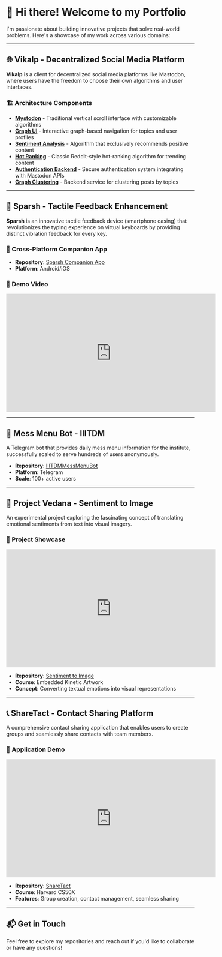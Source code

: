 # 👋 Hi there! Welcome to my Portfolio

I'm passionate about building innovative projects that solve real-world problems. Here's a showcase of my work across various domains:

---

## 🌐 Vikalp - Decentralized Social Media Platform

**Vikalp** is a client for decentralized social media platforms like Mastodon, where users have the freedom to choose their own algorithms and user interfaces.

### 🏗️ Architecture Components

- **[Mystodon](https://github.com/Vikalp-Social/mystodon)** - Traditional vertical scroll interface with customizable algorithms
- **[Graph UI](https://github.com/Vikalp-Social/graph-ui)** - Interactive graph-based navigation for topics and user profiles
- **[Sentiment Analysis](https://github.com/Vikalp-Social/sentiment-analysis)** - Algorithm that exclusively recommends positive content
- **[Hot Ranking](https://github.com/Vikalp-Social/hot-ranking)** - Classic Reddit-style hot-ranking algorithm for trending content
- **[Authentication Backend](https://github.com/Vikalp-Social/auth)** - Secure authentication system integrating with Mastodon APIs
- **[Graph Clustering](https://github.com/Vikalp-Social/graph-clustering)** - Backend service for clustering posts by topics

---

## 📱 Sparsh - Tactile Feedback Enhancement

**Sparsh** is an innovative tactile feedback device (smartphone casing) that revolutionizes the typing experience on virtual keyboards by providing distinct vibration feedback for every key.

### 📱 Cross-Platform Companion App
- **Repository**: [Sparsh Companion App](https://github.com/itsSRG/enhancing_tactile_feedback_on_virtual_keyboard)
- **Platform**: Android/iOS

### 🎥 Demo Video
<iframe width="560" height="315" src="https://www.youtube.com/embed/1XiJw1xZu5o" title="Sparsh Tactile Feedback Demo" frameborder="0" allow="accelerometer; autoplay; clipboard-write; encrypted-media; gyroscope; picture-in-picture" allowfullscreen></iframe>

---

## 🤖 Mess Menu Bot - IIITDM

A Telegram bot that provides daily mess menu information for the institute, successfully scaled to serve hundreds of users anonymously.

- **Repository**: [IIITDMMessMenuBot](https://github.com/itsSRG/IIITDMMessMenuBot)
- **Platform**: Telegram
- **Scale**: 100+ active users

---

## 🎨 Project Vedana - Sentiment to Image

An experimental project exploring the fascinating concept of translating emotional sentiments from text into visual imagery.

### 🎥 Project Showcase
<iframe width="560" height="315" src="https://www.youtube.com/embed/bMn6DY2UY-c" title="Project Vedana - Sentiment to Image" frameborder="0" allow="accelerometer; autoplay; clipboard-write; encrypted-media; gyroscope; picture-in-picture" allowfullscreen></iframe>

- **Repository**: [Sentiment to Image](https://github.com/itsSRG/sentiment_to_image)
- **Course**: Embedded Kinetic Artwork
- **Concept**: Converting textual emotions into visual representations

---

## 📞 ShareTact - Contact Sharing Platform

A comprehensive contact sharing application that enables users to create groups and seamlessly share contacts with team members.

### 🎥 Application Demo
<iframe width="560" height="315" src="https://www.youtube.com/embed/Caav4uObEw4" title="ShareTact Contact Sharing App" frameborder="0" allow="accelerometer; autoplay; clipboard-write; encrypted-media; gyroscope; picture-in-picture" allowfullscreen></iframe>

- **Repository**: [ShareTact](https://github.com/itsSRG/con_share)
- **Course**: Harvard CS50X
- **Features**: Group creation, contact management, seamless sharing

---


## 📬 Get in Touch

Feel free to explore my repositories and reach out if you'd like to collaborate or have any questions!
